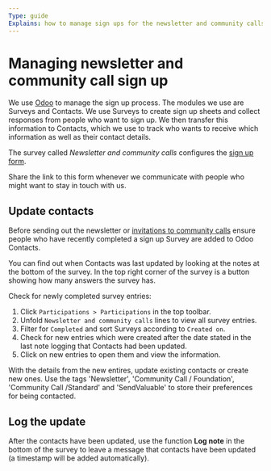 ```yaml
---
Type: guide
Explains: how to manage sign ups for the newsletter and community calls
---
```


# Managing newsletter and community call sign up

We use [Odoo](../tool-management/odoo.md) to manage the sign up process. The modules we use are Surveys and Contacts. We use Surveys to create sign up sheets and collect responses from people who want to sign up. We then transfer this information to Contacts, which we use to track who wants to receive which information as well as their contact details.

The survey called *Newsletter and community calls* configures the [sign up form](https://odoo.publiccode.net/survey/start/594b9243-c7e5-4bc1-8714-35137c971842).

Share the link to this form whenever we communicate with people who might want to stay in touch with us.

## Update contacts

Before sending out the newsletter or [invitations to community calls](../standard-maintenance/preparing-community-call.md) ensure people who have recently completed a sign up Survey are added to Odoo Contacts.

You can find out when Contacts was last updated by looking at the notes at the bottom of the survey.
In the top right corner of the survey is a button showing how many answers the survey has.

Check for newly completed survey entries:

1. Click `Participations > Participations` in the top toolbar.
2. Unfold `Newsletter and community calls` lines to view all survey entries.
3. Filter for `Completed` and sort Surveys according to `Created on`.
4. Check for new entries which were created after the date stated in the last note logging that Contacts had been updated.
5. Click on new entries to open them and view the information.

With the details from the new entires, update existing contacts or create new ones.
Use the tags 'Newsletter', 'Community Call / Foundation', 'Community Call /Standard' and 'SendValuable' to store their preferences for being contacted.

## Log the update

After the contacts have been updated, use the function **Log note** in the bottom of the survey to leave a message that contacts have been updated (a timestamp will be added automatically).
